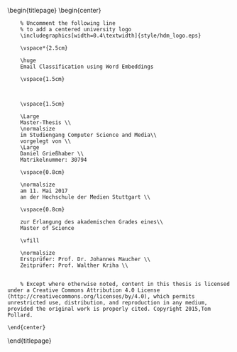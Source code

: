 <!--
This is the Latex-heavy title page.
-->

\begin{titlepage}
    \begin{center}

        % Uncomment the following line
        % to add a centered university logo
        \includegraphics[width=0.4\textwidth]{style/hdm_logo.eps}

        \vspace*{2.5cm}

        \huge
        Email Classification using Word Embeddings

        \vspace{1.5cm}



        \vspace{1.5cm}

        \Large
        Master-Thesis \\
        \normalsize
        im Studiengang Computer Science and Media\\
        vorgelegt von \\
        \Large
        Daniel Grießhaber \\
        Matrikelnummer: 30794

        \vspace{0.8cm}

        \normalsize
        am 11. Mai 2017
        an der Hochschule der Medien Stuttgart \\

        \vspace{0.8cm}

        zur Erlangung des akademischen Grades eines\\
        Master of Science

        \vfill

        \normalsize
        Erstprüfer: Prof. Dr. Johannes Maucher \\
        Zeitprüfer: Prof. Walther Kriha \\


        % Except where otherwise noted, content in this thesis is licensed under a Creative Commons Attribution 4.0 License (http://creativecommons.org/licenses/by/4.0), which permits unrestricted use, distribution, and reproduction in any medium, provided the original work is properly cited. Copyright 2015,Tom Pollard.

    \end{center}
\end{titlepage}
